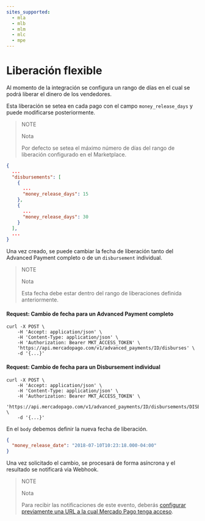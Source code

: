 ```yaml
---
sites_supported:
  - mla
  - mlb
  - mlm
  - mlc
  - mpe
---
```


# Liberación flexible

Al momento de la integración se configura un rango de días en el cual se podrá liberar el dinero de los vendedores.

Esta liberación se setea en cada pago con el campo `money_release_days` y puede modificarse posteriormente.

> NOTE
>
> Nota
>
> Por defecto se setea el máximo número de días del rango de liberación configurado en el Marketplace.

```json
{
  ...
  "disbursements": [
    {
      ...
      "money_release_days": 15
    },
    {
      ...
      "money_release_days": 30
    }
  ],
  ...
}
```

Una vez creado, se puede cambiar la fecha de liberación tanto del Advanced Payment completo o de un `disbursement` individual.

> NOTE
>
> Nota
>
> Esta fecha debe estar dentro del rango de liberaciones definida anteriormente.

#### Request: Cambio de fecha para un Advanced Payment completo

```curl
curl -X POST \
    -H 'Accept: application/json' \
    -H 'Content-Type: application/json' \
    -H 'Authorization: Bearer MKT_ACCESS_TOKEN' \
    'https://api.mercadopago.com/v1/advanced_payments/ID/disburses' \
    -d '{...}'
```

#### Request: Cambio de fecha para un Disbursement individual

```curl
curl -X POST \
    -H 'Accept: application/json' \
    -H 'Content-Type: application/json' \
    -H 'Authorization: Bearer MKT_ACCESS_TOKEN' \
    'https://api.mercadopago.com/v1/advanced_payments/ID/disbursements/DISBURSEMENT_ID/disburses' \
    -d '{...}'
```

En el `body` debemos definir la nueva fecha de liberación.

```json
{
  "money_release_date": "2018-07-10T10:23:18.000-04:00"
}
```

Una vez solicitado el cambio, se procesará de forma asíncrona y el resultado se notificará via Webhook.

> NOTE
>
> Nota
>
> Para recibir las notificaciones de este evento, deberás [configurar previamente una URL a la cual Mercado Pago tenga acceso](https://www.mercadopago.com/mla/account/webhooks).